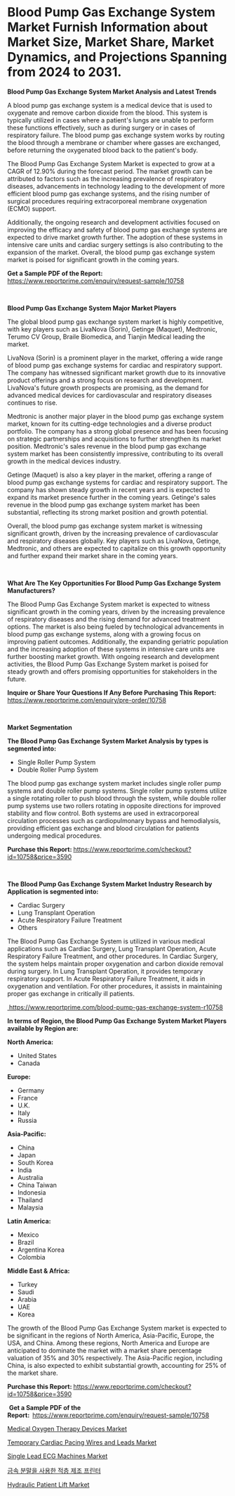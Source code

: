 <p><h1>Blood Pump Gas Exchange System Market Furnish Information about Market Size, Market Share, Market Dynamics, and Projections Spanning from 2024 to 2031.</h1></p><p><strong>Blood Pump Gas Exchange System Market Analysis and Latest Trends</strong></p>
<p><p>A blood pump gas exchange system is a medical device that is used to oxygenate and remove carbon dioxide from the blood. This system is typically utilized in cases where a patient's lungs are unable to perform these functions effectively, such as during surgery or in cases of respiratory failure. The blood pump gas exchange system works by routing the blood through a membrane or chamber where gasses are exchanged, before returning the oxygenated blood back to the patient's body.</p><p>The Blood Pump Gas Exchange System Market is expected to grow at a CAGR of 12.90% during the forecast period. The market growth can be attributed to factors such as the increasing prevalence of respiratory diseases, advancements in technology leading to the development of more efficient blood pump gas exchange systems, and the rising number of surgical procedures requiring extracorporeal membrane oxygenation (ECMO) support.</p><p>Additionally, the ongoing research and development activities focused on improving the efficacy and safety of blood pump gas exchange systems are expected to drive market growth further. The adoption of these systems in intensive care units and cardiac surgery settings is also contributing to the expansion of the market. Overall, the blood pump gas exchange system market is poised for significant growth in the coming years.</p></p>
<p><strong>Get a Sample PDF of the Report:&nbsp;</strong> <a href="https://www.reportprime.com/enquiry/request-sample/10758">https://www.reportprime.com/enquiry/request-sample/10758</a></p>
<p>&nbsp;</p>
<p><strong>Blood Pump Gas Exchange System Major Market Players</strong></p>
<p><p>The global blood pump gas exchange system market is highly competitive, with key players such as LivaNova (Sorin), Getinge (Maquet), Medtronic, Terumo CV Group, Braile Biomedica, and Tianjin Medical leading the market. </p><p>LivaNova (Sorin) is a prominent player in the market, offering a wide range of blood pump gas exchange systems for cardiac and respiratory support. The company has witnessed significant market growth due to its innovative product offerings and a strong focus on research and development. LivaNova's future growth prospects are promising, as the demand for advanced medical devices for cardiovascular and respiratory diseases continues to rise.</p><p>Medtronic is another major player in the blood pump gas exchange system market, known for its cutting-edge technologies and a diverse product portfolio. The company has a strong global presence and has been focusing on strategic partnerships and acquisitions to further strengthen its market position. Medtronic's sales revenue in the blood pump gas exchange system market has been consistently impressive, contributing to its overall growth in the medical devices industry.</p><p>Getinge (Maquet) is also a key player in the market, offering a range of blood pump gas exchange systems for cardiac and respiratory support. The company has shown steady growth in recent years and is expected to expand its market presence further in the coming years. Getinge's sales revenue in the blood pump gas exchange system market has been substantial, reflecting its strong market position and growth potential.</p><p>Overall, the blood pump gas exchange system market is witnessing significant growth, driven by the increasing prevalence of cardiovascular and respiratory diseases globally. Key players such as LivaNova, Getinge, Medtronic, and others are expected to capitalize on this growth opportunity and further expand their market share in the coming years.</p></p>
<p>&nbsp;</p>
<p><strong>What Are The Key Opportunities For Blood Pump Gas Exchange System Manufacturers?</strong></p>
<p><p>The Blood Pump Gas Exchange System market is expected to witness significant growth in the coming years, driven by the increasing prevalence of respiratory diseases and the rising demand for advanced treatment options. The market is also being fueled by technological advancements in blood pump gas exchange systems, along with a growing focus on improving patient outcomes. Additionally, the expanding geriatric population and the increasing adoption of these systems in intensive care units are further boosting market growth. With ongoing research and development activities, the Blood Pump Gas Exchange System market is poised for steady growth and offers promising opportunities for stakeholders in the future.</p></p>
<p><strong>Inquire or Share Your Questions If Any Before Purchasing This Report:</strong> <a href="https://www.reportprime.com/enquiry/pre-order/10758">https://www.reportprime.com/enquiry/pre-order/10758</a></p>
<p>&nbsp;</p>
<p><strong>Market Segmentation</strong></p>
<p><strong>The Blood Pump Gas Exchange System Market Analysis by types is segmented into:</strong></p>
<p><ul><li>Single Roller Pump System</li><li>Double Roller Pump System</li></ul></p>
<p><p>The blood pump gas exchange system market includes single roller pump systems and double roller pump systems. Single roller pump systems utilize a single rotating roller to push blood through the system, while double roller pump systems use two rollers rotating in opposite directions for improved stability and flow control. Both systems are used in extracorporeal circulation processes such as cardiopulmonary bypass and hemodialysis, providing efficient gas exchange and blood circulation for patients undergoing medical procedures.</p></p>
<p><strong>Purchase this Report:&nbsp;</strong><a href="https://www.reportprime.com/checkout?id=10758&price=3590">https://www.reportprime.com/checkout?id=10758&price=3590</a></p>
<p>&nbsp;</p>
<p><strong>The Blood Pump Gas Exchange System Market Industry Research by Application is segmented into:</strong></p>
<p><ul><li>Cardiac Surgery</li><li>Lung Transplant Operation</li><li>Acute Respiratory Failure Treatment</li><li>Others</li></ul></p>
<p><p>The Blood Pump Gas Exchange System is utilized in various medical applications such as Cardiac Surgery, Lung Transplant Operation, Acute Respiratory Failure Treatment, and other procedures. In Cardiac Surgery, the system helps maintain proper oxygenation and carbon dioxide removal during surgery. In Lung Transplant Operation, it provides temporary respiratory support. In Acute Respiratory Failure Treatment, it aids in oxygenation and ventilation. For other procedures, it assists in maintaining proper gas exchange in critically ill patients.</p></p>
<p><a href="https://www.reportprime.com/blood-pump-gas-exchange-system-r10758">&nbsp;https://www.reportprime.com/blood-pump-gas-exchange-system-r10758</a></p>
<p><strong>In terms of Region, the Blood Pump Gas Exchange System Market Players available by Region are:</strong></p>
<p>
    <p> <strong> North America: </strong>
        <ul>
            <li>United States</li>
            <li>Canada</li>
        </ul>
        </p> 
    <p> <strong> Europe: </strong>
        <ul>
            <li>Germany</li>
            <li>France</li>
            <li>U.K.</li>
            <li>Italy</li>
            <li>Russia</li>
        </ul>
        </p> 
    <p> <strong> Asia-Pacific: </strong>
        <ul>
            <li>China</li>
            <li>Japan</li>
            <li>South Korea</li>
            <li>India</li>
            <li>Australia</li>
            <li>China Taiwan</li>
            <li>Indonesia</li>
            <li>Thailand</li>
            <li>Malaysia</li>
        </ul>
        </p> 
    <p> <strong> Latin America: </strong>
        <ul>
            <li>Mexico</li>
            <li>Brazil</li>
            <li>Argentina Korea</li>
            <li>Colombia</li>
        </ul>
        </p> 
    <p> <strong> Middle East & Africa: </strong>
        <ul>
            <li>Turkey</li>
            <li>Saudi</li>
            <li>Arabia</li>
            <li>UAE</li>
            <li>Korea</li>
        </ul>
    </p>
    </p>
<p><p>The growth of the Blood Pump Gas Exchange System market is expected to be significant in the regions of North America, Asia-Pacific, Europe, the USA, and China. Among these regions, North America and Europe are anticipated to dominate the market with a market share percentage valuation of 35% and 30% respectively. The Asia-Pacific region, including China, is also expected to exhibit substantial growth, accounting for 25% of the market share.</p></p>
<p><strong>Purchase this Report: </strong><a href="https://www.reportprime.com/checkout?id=10758&price=3590">https://www.reportprime.com/checkout?id=10758&price=3590</a></p>
<p>&nbsp;<strong>Get a Sample PDF of the Report:&nbsp;&nbsp;</strong><a href="https://www.reportprime.com/enquiry/request-sample/10758">https://www.reportprime.com/enquiry/request-sample/10758</a></p>
<p><strong></strong></p>
<p><p><a href="https://medium.com/@belaayi865/deep-dive-into-the-medical-oxygen-therapy-devices-market-itstrends-market-segmentation-and-719867257432">Medical Oxygen Therapy Devices Market</a></p><p><a href="https://medium.com/@david.mackay7867865/exploring-temporary-cardiac-pacing-wires-and-leads-market-dynamics-revenue-analysis-and-growth-9e8aaa3410a3">Temporary Cardiac Pacing Wires and Leads Market</a></p><p><a href="https://github.com/indrystar/Market-Research-Report-List-4/blob/main/single-lead-ecg-machines-market.md">Single Lead ECG Machines Market</a></p><p><a href="https://github.com/nigaleamar09/Market-Research-Report-List-2/blob/main/4625274106791.md">금속 분말을 사용한 적층 제조 프린터</a></p><p><a href="https://github.com/josesg55/Market-Research-Report-List-4/blob/main/hydraulic-patient-lift-market.md">Hydraulic Patient Lift Market</a></p></p>